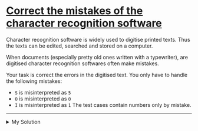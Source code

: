 # [Correct the mistakes of the character recognition software](https://www.codewars.com/kata/577bd026df78c19bca0002c0)

Character recognition software is widely used to digitise printed texts. Thus the texts can be edited, searched and
stored on a computer.

When documents (especially pretty old ones written with a typewriter), are digitised character recognition softwares
often make mistakes.

Your task is correct the errors in the digitised text. You only have to handle the following mistakes:

- `S` is misinterpreted as `5`
- `O` is misinterpreted as `0`
- `I` is misinterpreted as `1`
  The test cases contain numbers only by mistake.

---

<details><summary>My Solution</summary>

```js
// Corrects a string by replacing certain digits with corresponding letters.
// Replaces '5' with 'S', '0' with 'O', and '1' with 'I'.
function correct(string) {
  return string
    .replace(/5/g, "S") // Replace all occurrences of '5' with 'S'
    .replace(/0/g, "O") // Replace all occurrences of '0' with 'O'
    .replace(/1/g, "I"); // Replace all occurrences of '1' with 'I'
}
```

</details>
